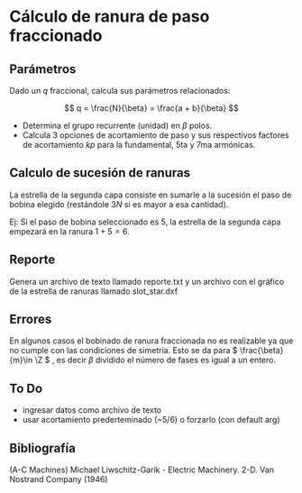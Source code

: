 # Cálculo de ranura de paso fraccionado

## Parámetros
Dado un $q$ fraccional, calcula sus parámetros relacionados:

$$
q = \frac{N}{\beta} = \frac{a + b}{\beta}
$$

- Determina el grupo recurrente (unidad) en $\beta$ polos.
- Calcula 3 opciones de acortamiento de paso y sus respectivos factores de acortamiento $kp$ para la fundamental, 5ta y 7ma armónicas.
## Calculo de sucesión de ranuras
La estrella de la segunda capa consiste en sumarle a la sucesión el paso de bobina elegido (restándole $3N$ si es mayor a esa cantidad).

Ej: Si el paso de bobina seleccionado es $5$, la estrella de la segunda capa empezará en la ranura $1 + 5 = 6$. 
## Reporte

Genera un archivo de texto llamado reporte.txt y un archivo con el gráfico de la estrella de ranuras llamado slot_star.dxf


## Errores
En algunos casos el bobinado de ranura fraccionada no es realizable ya que no cumple con las condiciones de simetría.
Esto se da para $ \frac{\beta}{m}\in \Z $ , es decir $\beta$ dividido el número de fases es igual a un entero.

## To Do
- ingresar datos como archivo de texto
- usar acortamiento prederteminado (~5/6) o forzarlo (con default arg)

## Bibliografía
(A-C Machines) Michael Liwschitz-Garik - Electric Machinery. 2-D. Van Nostrand Company (1946)
